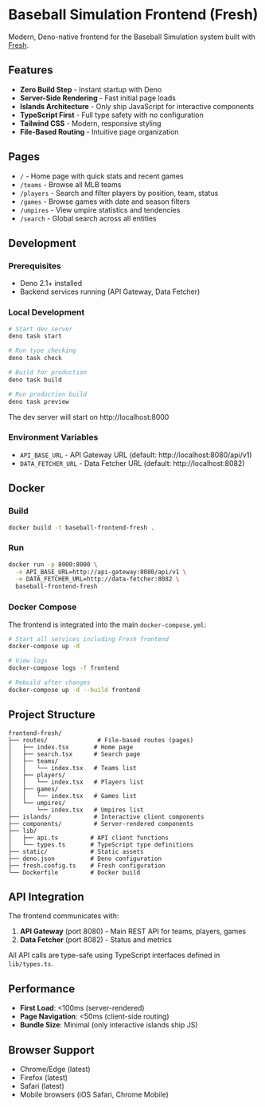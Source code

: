 # Baseball Simulation Frontend (Fresh)

Modern, Deno-native frontend for the Baseball Simulation system built with [Fresh](https://fresh.deno.dev/).

## Features

- **Zero Build Step** - Instant startup with Deno
- **Server-Side Rendering** - Fast initial page loads
- **Islands Architecture** - Only ship JavaScript for interactive components
- **TypeScript First** - Full type safety with no configuration
- **Tailwind CSS** - Modern, responsive styling
- **File-Based Routing** - Intuitive page organization

## Pages

- `/` - Home page with quick stats and recent games
- `/teams` - Browse all MLB teams
- `/players` - Search and filter players by position, team, status
- `/games` - Browse games with date and season filters
- `/umpires` - View umpire statistics and tendencies
- `/search` - Global search across all entities

## Development

### Prerequisites

- Deno 2.1+ installed
- Backend services running (API Gateway, Data Fetcher)

### Local Development

```bash
# Start dev server
deno task start

# Run type checking
deno task check

# Build for production
deno task build

# Run production build
deno task preview
```

The dev server will start on http://localhost:8000

### Environment Variables

- `API_BASE_URL` - API Gateway URL (default: http://localhost:8080/api/v1)
- `DATA_FETCHER_URL` - Data Fetcher URL (default: http://localhost:8082)

## Docker

### Build

```bash
docker build -t baseball-frontend-fresh .
```

### Run

```bash
docker run -p 8000:8000 \
  -e API_BASE_URL=http://api-gateway:8080/api/v1 \
  -e DATA_FETCHER_URL=http://data-fetcher:8082 \
  baseball-frontend-fresh
```

### Docker Compose

The frontend is integrated into the main `docker-compose.yml`:

```bash
# Start all services including Fresh frontend
docker-compose up -d

# View logs
docker-compose logs -f frontend

# Rebuild after changes
docker-compose up -d --build frontend
```

## Project Structure

```
frontend-fresh/
├── routes/              # File-based routes (pages)
│   ├── index.tsx       # Home page
│   ├── search.tsx      # Search page
│   ├── teams/
│   │   └── index.tsx   # Teams list
│   ├── players/
│   │   └── index.tsx   # Players list
│   ├── games/
│   │   └── index.tsx   # Games list
│   └── umpires/
│       └── index.tsx   # Umpires list
├── islands/            # Interactive client components
├── components/         # Server-rendered components
├── lib/
│   ├── api.ts         # API client functions
│   └── types.ts       # TypeScript type definitions
├── static/            # Static assets
├── deno.json          # Deno configuration
├── fresh.config.ts    # Fresh configuration
└── Dockerfile         # Docker build
```

## API Integration

The frontend communicates with:

1. **API Gateway** (port 8080) - Main REST API for teams, players, games
2. **Data Fetcher** (port 8082) - Status and metrics

All API calls are type-safe using TypeScript interfaces defined in `lib/types.ts`.

## Performance

- **First Load**: <100ms (server-rendered)
- **Page Navigation**: <50ms (client-side routing)
- **Bundle Size**: Minimal (only interactive islands ship JS)

## Browser Support

- Chrome/Edge (latest)
- Firefox (latest)
- Safari (latest)
- Mobile browsers (iOS Safari, Chrome Mobile)
